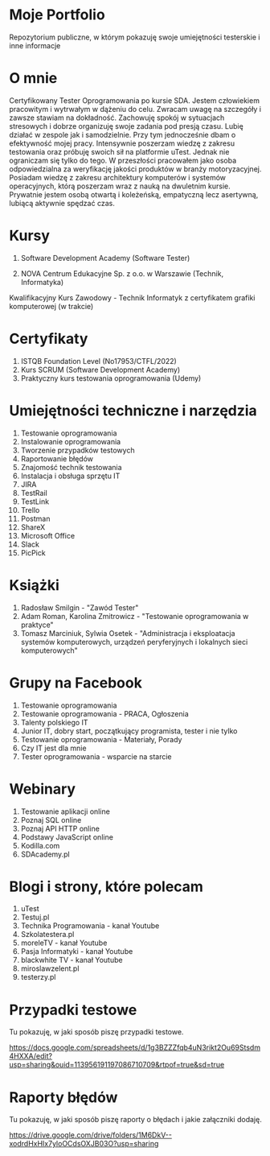 # Moje Portfolio
Repozytorium publiczne, w którym pokazuję swoje umiejętności testerskie i inne informacje



# O mnie
Certyfikowany Tester Oprogramowania po kursie SDA. Jestem człowiekiem pracowitym i wytrwałym w dążeniu do celu. Zwracam uwagę na szczegóły i zawsze stawiam na dokładność. Zachowuję spokój w sytuacjach stresowych i dobrze organizuję swoje zadania pod presją czasu. Lubię działać w zespole jak i samodzielnie. Przy tym jednocześnie dbam o efektywność mojej pracy. Intensywnie poszerzam wiedzę z zakresu testowania oraz próbuję swoich sił na platformie uTest. Jednak nie ograniczam się tylko do tego. W przeszłości pracowałem jako osoba odpowiedzialna za weryfikację jakości produktów w branży motoryzacyjnej. Posiadam wiedzę z zakresu architektury komputerów i systemów operacyjnych, którą poszerzam wraz z nauką na dwuletnim kursie. Prywatnie jestem osobą otwartą i koleżeńską, empatyczną lecz asertywną, lubiącą aktywnie spędzać czas.

# Kursy
1. Software Development Academy (Software Tester)

2. NOVA Centrum Edukacyjne Sp. z o.o. w Warszawie (Technik, Informatyka)

Kwalifikacyjny Kurs Zawodowy - Technik Informatyk z certyfikatem grafiki komputerowej (w trakcie)


# Certyfikaty

1. ISTQB Foundation Level (No17953/CTFL/2022)
2. Kurs SCRUM (Software Development Academy)
3. Praktyczny kurs testowania oprogramowania (Udemy)


# Umiejętności techniczne i narzędzia

1. Testowanie oprogramowania
2. Instalowanie oprogramowania
3. Tworzenie przypadków testowych
4. Raportowanie błędów
5. Znajomość technik testowania
6. Instalacja i obsługa sprzętu IT
7. JIRA
8. TestRail
9. TestLink
10. Trello
11. Postman
12. ShareX
13. Microsoft Office
14. Slack
15. PicPick


# Książki

1. Radosław Smilgin - "Zawód Tester"
2. Adam Roman, Karolina Zmitrowicz - "Testowanie oprogramowania w praktyce"
3. Tomasz Marciniuk, Sylwia Osetek - "Administracja i eksploatacja systemów komputerowych, urządzeń peryferyjnych i lokalnych sieci komputerowych"


# Grupy na Facebook

1. Testowanie oprogramowania
2. Testowanie oprogramowania - PRACA, Ogłoszenia
3. Talenty polskiego IT
4. Junior IT, dobry start, początkujący programista, tester i nie tylko
5. Testowanie oprogramowania - Materiały, Porady
6. Czy IT jest dla mnie
7. Tester oprogramowania - wsparcie na starcie


# Webinary

1. Testowanie aplikacji online
2. Poznaj SQL online
3. Poznaj API HTTP online
4. Podstawy JavaScript online
5. Kodilla.com
6. SDAcademy.pl



# Blogi i strony, które polecam

1. uTest
2. Testuj.pl
3. Technika Programowania - kanał Youtube
4. Szkolatestera.pl
5. moreleTV - kanał Youtube
6. Pasja Informatyki - kanał Youtube
7. blackwhite TV - kanał Youtube
8. miroslawzelent.pl
9. testerzy.pl


# Przypadki testowe
Tu pokazuję, w jaki sposób piszę przypadki testowe.

https://docs.google.com/spreadsheets/d/1g3BZZZfqb4uN3rikt2Ou69Stsdm4HXXA/edit?usp=sharing&ouid=113956191197086710709&rtpof=true&sd=true

# Raporty błędów
Tu pokazuję, w jaki sposób piszę raporty o błędach i jakie załączniki dodaję.

https://drive.google.com/drive/folders/1M6DkV--xodrdHxHIx7yloOCdsOXJB03O?usp=sharing

